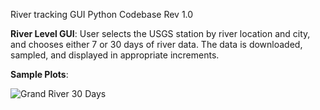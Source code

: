 River tracking GUI Python Codebase Rev 1.0

**River Level GUI**: User selects the USGS station by river location and city, and chooses either 7 or 30 days of river data. The data is downloaded, sampled, and displayed in appropriate increments.

**Sample Plots**:

![Grand River 30 Days](https://github.com/user-attachments/assets/5b16c11b-d95d-4b14-80d4-365892068e38)
